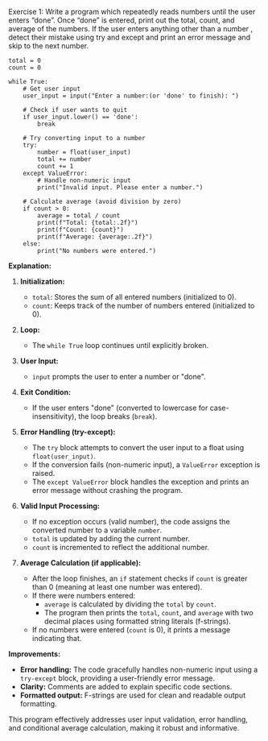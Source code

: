 Exercise 1: Write a program which repeatedly reads numbers until the user enters “done”. Once “done” is entered, print out the total, count, and average of the numbers. If the user enters anything other than a
number , detect their mistake using try and except and print an error message and skip to the next number.
```
total = 0
count = 0

while True:
    # Get user input
    user_input = input("Enter a number:(or 'done' to finish): ")

    # Check if user wants to quit
    if user_input.lower() == 'done':
        break

    # Try converting input to a number
    try:
        number = float(user_input)
        total += number
        count += 1
    except ValueError:
        # Handle non-numeric input
        print("Invalid input. Please enter a number.")

    # Calculate average (avoid division by zero)
    if count > 0:
        average = total / count
        print(f"Total: {total:.2f}")
        print(f"Count: {count}")
        print(f"Average: {average:.2f}")
    else:
        print("No numbers were entered.")
```

**Explanation:**

1. **Initialization:**
    
    - `total`: Stores the sum of all entered numbers (initialized to 0).
    - `count`: Keeps track of the number of numbers entered (initialized to 0).
2. **Loop:**
    
    - The `while True` loop continues until explicitly broken.
3. **User Input:**
    
    - `input` prompts the user to enter a number or "done".
4. **Exit Condition:**
    
    - If the user enters "done" (converted to lowercase for case-insensitivity), the loop breaks (`break`).
5. **Error Handling (try-except):**
    
    - The `try` block attempts to convert the user input to a float using `float(user_input)`.
    - If the conversion fails (non-numeric input), a `ValueError` exception is raised.
    - The `except ValueError` block handles the exception and prints an error message without crashing the program.
6. **Valid Input Processing:**
    
    - If no exception occurs (valid number), the code assigns the converted number to a variable `number`.
    - `total` is updated by adding the current number.
    - `count` is incremented to reflect the additional number.
7. **Average Calculation (if applicable):**
    
    - After the loop finishes, an `if` statement checks if `count` is greater than 0 (meaning at least one number was entered).
    - If there were numbers entered:
        - `average` is calculated by dividing the `total` by `count`.
        - The program then prints the `total`, `count`, and `average` with two decimal places using formatted string literals (f-strings).
    - If no numbers were entered (`count` is 0), it prints a message indicating that.

**Improvements:**

- **Error handling:** The code gracefully handles non-numeric input using a `try-except` block, providing a user-friendly error message.
- **Clarity:** Comments are added to explain specific code sections.
- **Formatted output:** F-strings are used for clean and readable output formatting.

This program effectively addresses user input validation, error handling, and conditional average calculation, making it robust and informative.